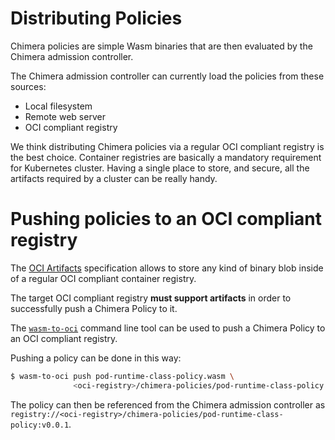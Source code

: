 # Distributing Policies

Chimera policies are simple Wasm binaries that are then evaluated by the Chimera
admission controller.

The Chimera admission controller can currently load the policies from these
sources:

  * Local filesystem
  * Remote web server
  * OCI compliant registry

We think distributing Chimera policies via a regular OCI compliant registry is the
best choice. Container registries are basically a mandatory requirement for
Kubernetes cluster. Having a single place to store, and secure, all the
artifacts required by a cluster can be really handy.

# Pushing policies to an OCI compliant registry

The [OCI Artifacts](https://github.com/opencontainers/artifacts)
specification allows to store any kind of binary blob inside of a
regular OCI compliant container registry.

The target OCI compliant registry **must support artifacts** in order
to successfully push a Chimera Policy to it.

The [`wasm-to-oci`](https://github.com/engineerd/wasm-to-oci) command line tool
can be used to push a Chimera Policy to an OCI compliant registry.

Pushing a policy can be done in this way:

```bash
$ wasm-to-oci push pod-runtime-class-policy.wasm \
              <oci-registry>/chimera-policies/pod-runtime-class-policy:v0.0.1
```

The policy can then be referenced from the Chimera admission controller as
`registry://<oci-registry>/chimera-policies/pod-runtime-class-policy:v0.0.1`.
